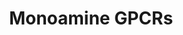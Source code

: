 ---
annotations:
- id: PW:0000125
  parent: signaling pathway
  type: Pathway Ontology
  value: G protein mediated signaling pathway
authors:
- MaintBot
- Khanspers
- Egonw
- Mkutmon
- AdoBioInfo
- Eweitz
citedin:
- link: PMC5727169
  title: 'Heart Failure Phenotypes Induced by Knockdown of DAPIT in Zebrafish: A New
    Insight into Mechanism of Dilated Cardiomyopathy (2017)'
communities: []
description: 'G protein–coupled receptors (GPCRs) which are also known as seven-(pass)-transmembrane
  domain receptors, 7TM receptors, heptahelical receptors, serpentine receptor, and
  G protein–linked receptors (GPLR), constitute a large protein family of receptors
  that detect molecules outside the cell and activate internal signal transduction
  pathways and, ultimately, cellular responses. Coupling with G proteins, they are
  called seven-transmembrane receptors because they pass through the cell membrane
  seven times. Source: [Wikipedia](https://en.wikipedia.org/wiki/G_protein–coupled_receptor).   Monoamine
  GPCRs are Rhodopsin-like GPCRs that bind to monoamine neurotransmitters. [Monoamine
  neurotransmitters](https://en.wikipedia.org/wiki/Monoamine_neurotransmitter).'
last-edited: 2025-03-04
ndex: null
organisms:
- Danio rerio
redirect_from:
- /index.php/Pathway:WP1389
- /instance/WP1389
- /instance/WP1389_r137531
revision: r137531
schema-jsonld:
- '@context': https://schema.org/
  '@id': https://wikipathways.github.io/pathways/WP1389.html
  '@type': Dataset
  creator:
    '@type': Organization
    name: WikiPathways
  description: 'G protein–coupled receptors (GPCRs) which are also known as seven-(pass)-transmembrane
    domain receptors, 7TM receptors, heptahelical receptors, serpentine receptor,
    and G protein–linked receptors (GPLR), constitute a large protein family of receptors
    that detect molecules outside the cell and activate internal signal transduction
    pathways and, ultimately, cellular responses. Coupling with G proteins, they are
    called seven-transmembrane receptors because they pass through the cell membrane
    seven times. Source: [Wikipedia](https://en.wikipedia.org/wiki/G_protein–coupled_receptor).   Monoamine
    GPCRs are Rhodopsin-like GPCRs that bind to monoamine neurotransmitters. [Monoamine
    neurotransmitters](https://en.wikipedia.org/wiki/Monoamine_neurotransmitter).'
  keywords:
  - 'Acetylcholine '
  - Epinephrine
  - Muscarine
  - Norepinephrine
  - adra1a
  - adra1b
  - adra1d
  - adra2a
  - adra2b
  - adra2c
  - adrb1
  - adrb3a
  - chrm2a
  - chrm3
  - chrm3b
  - chrm4a
  - chrm5a
  - drd1
  - drd3
  - drd5
  - hrh1
  - hrh2
  - htr1aa
  - htr1b
  - htr1d
  - htr1e
  - htr1f
  - htr2a
  - htr2b
  - htr4
  - htr5a
  - htr6
  - htr7
  license: CC0
  name: Monoamine GPCRs
seo: CreativeWork
title: Monoamine GPCRs
wpid: WP1389
---